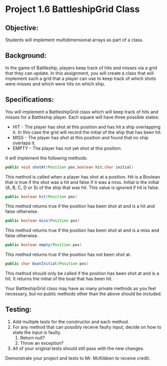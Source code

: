 # Project 1.6 BattleshipGrid Class

## Objective:

Students will implement multidimensional arrays as part of a class.

## Background:

In the game of Battleship, players keep track of hits and misses via a grid that they can update. In this assignment, you will create a class that will implement such a grid that a player can use to keep track of which shots were misses and which were hits on which ship.

##  Specifications:

You will implement a BattleshipGrid class which will keep track of hits and misses for a Battleship player. Each square will have three possible states:

* HIT \- The player has shot at this position and has hit a ship overlapping it. In this case the grid will record the initial of the ship that has been hit.  
* MISS \- The player has shot at this position and found that no ship overlaps it.  
* EMPTY \- The player has not yet shot at this position.

It will implement the following methods:

```java
public void shotAt(Position pos,boolean hit,char initial)
```

This method is called when a player has shot at a position. Hit is a Boolean that is true if the shot was a hit and false if it was a miss. Initial is the initial (A, B, C, D or S) of the ship that was hit. This value is ignored if hit is false.

```java
public boolean hit(Position pos)
```

This method returns true if the position has been shot at and is a hit and false otherwise.

```java
public boolean miss(Position pos)
```

This method returns true if the position has been shot at and is a miss and false otherwise.

```java
public boolean empty(Position pos)
```

This method returns true if the position has not been shot at.

```java
public char boatInitial(Position pos)
```

This method should only be called if the position has been shot at and is a hit. It returns the initial of the boat that has been hit.

Your BattleshipGrid class may have as many private methods as you feel necessary, but no public methods other than the above should be included. 

## Testing:

1. Add multiple tests for the constructor and each method.  
2. For any method that can possibly receive faulty input, decide on how to state the input is faulty.  
   1. Return null?  
   2. Throw an exception?  
3. All of your original tests should still pass with the new changes.

Demonstrate your project and tests to Mr. McKibben to receive credit.
